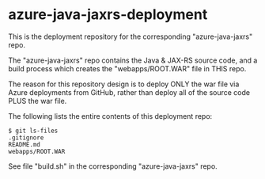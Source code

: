 # azure-java-jaxrs-deployment

This is the deployment repository for the corresponding "azure-java-jaxrs" repo.

The "azure-java-jaxrs" repo contains the Java & JAX-RS source code, and a 
build process which creates the "webapps/ROOT.WAR" file in THIS repo.

The reason for this repository design is to deploy ONLY the war file via
Azure deployments from GitHub, rather than deploy all of the source code PLUS
the war file.

The following lists the entire contents of this deployment repo:

```
$ git ls-files
.gitignore
README.md
webapps/ROOT.WAR
```

See file "build.sh" in the corresponding "azure-java-jaxrs" repo.
